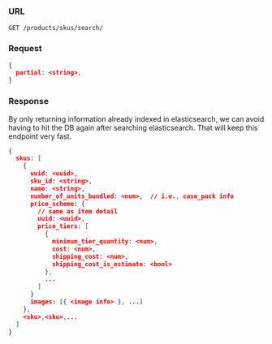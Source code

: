 ### URL

```
GET /products/skus/search/
```

### Request

```json
{
  partial: <string>,
}
```

### Response

By only returning information already indexed in elasticsearch, we can avoid
having to hit the DB again after searching elasticsearch.  That will keep this
endpoint very fast.

```json
{
  skus: [
    {
      uuid: <uuid>,
      sku_id: <string>,
      name: <string>,
      number_of_units_bundled: <num>,  // i.e., case_pack info
      price_scheme: {
        // same as item detail
        uuid: <uuid>,
        price_tiers: [
          {
            minimum_tier_quantity: <num>,
            cost: <num>,
            shipping_cost: <num>,
            shipping_cost_is_estimate: <bool>
          },
          ...
        ]
      }
      images: [{ <image info> }, ...]
    },
    <sku>,<sku>,...
  ]
}
```

